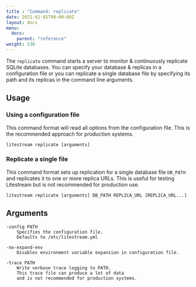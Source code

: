 ```yaml
---
title : "Command: replicate"
date: 2021-02-01T00:00:00Z
layout: docs
menu:
  docs:
    parent: "reference"
weight: 530
---
```


The `replicate` command starts a server to monitor & continuously replicate
SQLite databases. You can specify your database & replicas in a configuration
file or you can replicate a single database file by specifying its path and its
replicas in the command line arguments.


## Usage

### Using a configuration file

This command format will read all options from the configuration file. This
is the recommended approach for production systems.

```
litestream replicate [arguments]
```


### Replicate a single file

This command format sets up replication for a single database file `DB_PATH`
and replicates it to one or more replica URLs. This is useful for testing
Litestream but is not recommended for production use.

```
litestream replicate [arguments] DB_PATH REPLICA_URL [REPLICA_URL...]
```


## Arguments

```
-config PATH
    Specifies the configuration file.
    Defaults to /etc/litestream.yml

-no-expand-env
    Disables environment variable expansion in configuration file.

-trace PATH
    Write verbose trace logging to PATH.
    This trace file can produce a lot of data
    and is not recommended for production systems.
```
